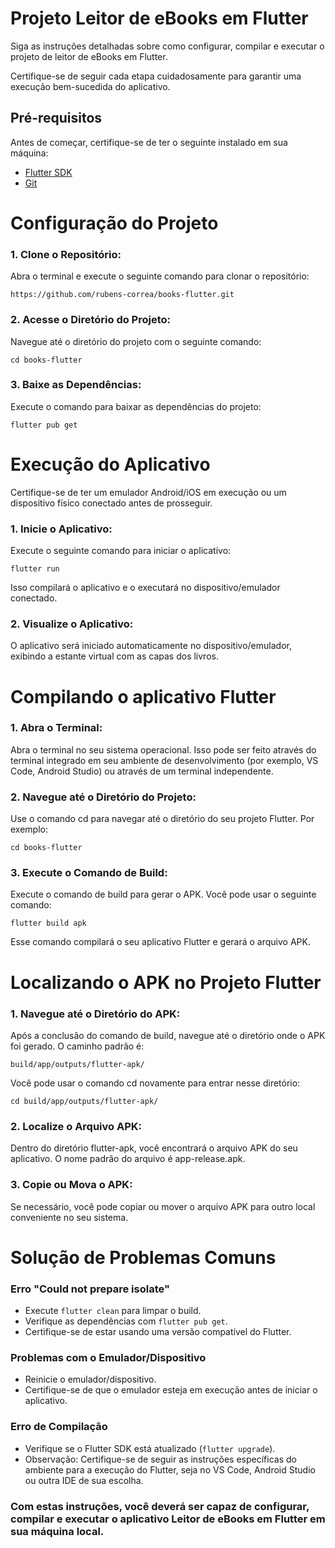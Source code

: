 # Projeto Leitor de eBooks em Flutter

Siga as instruções detalhadas sobre como configurar, compilar e executar o projeto de leitor de eBooks em Flutter. 

Certifique-se de seguir cada etapa cuidadosamente para garantir uma execução bem-sucedida do aplicativo.

## Pré-requisitos

Antes de começar, certifique-se de ter o seguinte instalado em sua máquina:

-   [Flutter SDK](https://docs.flutter.dev/get-started/install)
-   [Git](https://git-scm.com/book/en/v2/Getting-Started-Installing-Git)

# Configuração do Projeto

### 1. Clone o Repositório:
Abra o terminal e execute o seguinte comando para clonar o repositório:
```
https://github.com/rubens-correa/books-flutter.git
```
### 2. Acesse o Diretório do Projeto:
Navegue até o diretório do projeto com o seguinte comando:

```
cd books-flutter
```
### 3. Baixe as Dependências:
Execute o comando para baixar as dependências do projeto:

```
flutter pub get
```


# Execução do Aplicativo

Certifique-se de ter um emulador Android/iOS em execução ou um dispositivo físico conectado antes de prosseguir.

### 1. Inicie o Aplicativo:

Execute o seguinte comando para iniciar o aplicativo:

```
flutter run
```
Isso compilará o aplicativo e o executará no dispositivo/emulador conectado.

### 2. Visualize o Aplicativo:
O aplicativo será iniciado automaticamente no dispositivo/emulador, exibindo a estante virtual com as capas dos livros.

 
# Compilando o aplicativo Flutter

 ### 1. Abra o Terminal:
  Abra o terminal no seu sistema operacional.
  Isso pode ser feito através do terminal integrado em seu ambiente de desenvolvimento (por exemplo, VS Code, Android Studio) ou através de um terminal independente.
 ### 2. Navegue até o Diretório do Projeto:
  Use o comando cd para navegar até o diretório do seu projeto Flutter. Por exemplo:
  ```
  cd books-flutter
  ```
 ### 3. Execute o Comando de Build:
  Execute o comando de build para gerar o APK. Você pode usar o seguinte comando:
  ```
  flutter build apk
  ```
  Esse comando compilará o seu aplicativo Flutter e gerará o arquivo APK.


# Localizando o APK no Projeto Flutter

  ### 1. Navegue até o Diretório do APK:
  Após a conclusão do comando de build, navegue até o diretório onde o APK foi gerado. O caminho padrão é:
  ```
build/app/outputs/flutter-apk/
```
Você pode usar o comando cd novamente para entrar nesse diretório:

```
cd build/app/outputs/flutter-apk/
```
### 2. Localize o Arquivo APK:
Dentro do diretório flutter-apk, você encontrará o arquivo APK do seu aplicativo. O nome padrão do arquivo é app-release.apk. 

### 3. Copie ou Mova o APK:

Se necessário, você pode copiar ou mover o arquivo APK para outro local conveniente no seu sistema.


  # Solução de Problemas Comuns

  ### Erro "Could not prepare isolate"

* Execute ``` flutter clean ``` para limpar o build.
* Verifique as dependências com ``` flutter pub get ```.
* Certifique-se de estar usando uma versão compatível do Flutter.

### Problemas com o Emulador/Dispositivo

* Reinicie o emulador/dispositivo.
* Certifique-se de que o emulador esteja em execução antes de iniciar o aplicativo.

### Erro de Compilação

* Verifique se o Flutter SDK está atualizado (```flutter upgrade```).
* Observação: Certifique-se de seguir as instruções específicas do ambiente para a execução do Flutter, seja no VS Code, Android Studio ou outra IDE de sua escolha.


### Com estas instruções, você deverá ser capaz de configurar, compilar e executar o aplicativo Leitor de eBooks em Flutter em sua máquina local.

  
